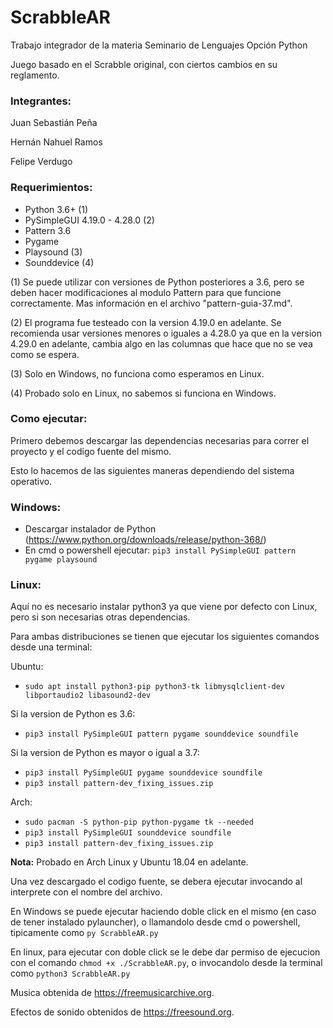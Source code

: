 # ScrabbleAR
Trabajo integrador de la materia Seminario de Lenguajes Opción Python

Juego basado en el Scrabble original, con ciertos cambios en su reglamento.

### Integrantes:

Juan Sebastián Peña 

Hernán Nahuel Ramos

Felipe Verdugo

### Requerimientos:

* Python 3.6+ (1)
* PySimpleGUI 4.19.0 - 4.28.0 (2)
* Pattern 3.6
* Pygame
* Playsound (3)
* Sounddevice (4)

(1) Se puede utilizar con versiones de Python posteriores a 3.6, pero se deben hacer modificaciones al modulo Pattern para que funcione correctamente. Mas información en el archivo "pattern-guia-37.md".

(2) El programa fue testeado con la version 4.19.0 en adelante. Se recomienda usar versiones menores o iguales a 4.28.0 ya que en la version 4.29.0 en adelante, cambia algo en las columnas que hace que no se vea como se espera.

(3) Solo en Windows, no funciona como esperamos en Linux.

(4) Probado solo en Linux, no sabemos si funciona en Windows.

### Como ejecutar:

Primero debemos descargar las dependencias necesarias para correr el proyecto y el codigo fuente del mismo.

Esto lo hacemos de las siguientes maneras dependiendo del sistema operativo.

### Windows:

* Descargar instalador de Python (https://www.python.org/downloads/release/python-368/)
* En cmd o powershell ejecutar: `pip3 install PySimpleGUI pattern pygame playsound`

### Linux:

Aquí no es necesario instalar python3 ya que viene por defecto con Linux, pero si son necesarias otras dependencias.

Para ambas distribuciones se tienen que ejecutar los siguientes comandos desde una terminal:

Ubuntu: 

* `sudo apt install python3-pip python3-tk libmysqlclient-dev libportaudio2 libasound2-dev`

Si la version de Python es 3.6:
* `pip3 install PySimpleGUI pattern pygame sounddevice soundfile`

Si la version de Python es mayor o igual a 3.7:
* `pip3 install PySimpleGUI pygame sounddevice soundfile`
* `pip3 install pattern-dev_fixing_issues.zip`

Arch:

* `sudo pacman -S python-pip python-pygame tk --needed`
* `pip3 install PySimpleGUI sounddevice soundfile`
* `pip3 install pattern-dev_fixing_issues.zip`


**Nota:** Probado en Arch Linux y Ubuntu 18.04 en adelante.

Una vez descargado el codigo fuente, se debera ejecutar invocando al interprete con el nombre del archivo.

En Windows se puede ejecutar haciendo doble click en el mismo (en caso de tener instalado pylauncher), o llamandolo desde cmd o powershell, tipicamente como `py ScrabbleAR.py`

En linux, para ejecutar con doble click se le debe dar permiso de ejecucion con el comando `chmod +x ./ScrabbleAR.py`, o invocandolo desde la terminal como `python3 ScrabbleAR.py`

Musica obtenida de https://freemusicarchive.org.

Efectos de sonido obtenidos de https://freesound.org.